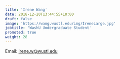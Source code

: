 ```yaml
---
title: 'Irene Wang'
date: 2018-12-20T13:44:55+10:00
draft: false
image: 'https://wang.wustl.edu/img/IreneLarge.jpg'
jobtitle: 'WashU Undergraduate Student'
promoted: true
weight: 28
---
```

Email: irene.w@wustl.edu
